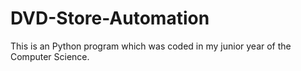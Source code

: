 # DVD-Store-Automation
This is an Python program which was coded in my junior year of the Computer Science. 
